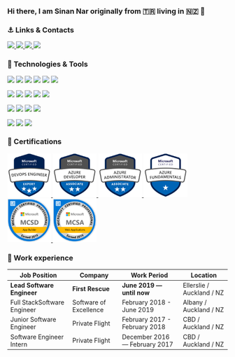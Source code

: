 ### Hi there, I am Sinan Nar originally from 🇹🇷 living in 🇳🇿 👋 

<!--
```c#
var sinan = {
  code: [C#, Jave, HTML, CSS, Javascript, Typescript, Python],
  tools: [Dotnet, EntityFramework, Angular, Ionic, Node, Express, Docker],
  cloud: [Azure, GCP, AWS],
  issueTracking: [AzureDevops, Jira, Trello]
  roles: [BackEnd, FrondEnd, DevOps, LeadEngineer]
} 
```
-->

### ⚓ Links & Contacts
<p align="left">
  <a href="https://www.linkedin.com/in/sinannar" target="blank">
    <img src="https://img.shields.io/static/v1?color=blue&label=linkedin&logo=linkedin&logoColor=white&style=for-the-badge&message=Connect">
  </a>  
  <a href="https://twitter.com/snn_nr" target="blank">
    <img src="https://img.shields.io/static/v1?color=blue&label=twitter&logo=twitter&logoColor=white&style=for-the-badge&message=Follow">
  </a>
  <a href="mailto:sinan.nar@gmail.com" target="blank">
    <img src="https://img.shields.io/static/v1?color=blue&label=gmail&logo=gmail&logoColor=white&style=for-the-badge&message=Email">
  </a>
  <a href="https://www.credly.com/users/sinan-nar" target="blank">
    <img src="https://img.shields.io/static/v1?color=blue&label=credly&logo=credly&logoColor=white&style=for-the-badge&message=Credly">
  </a>
</p>

<!--
[![LinkedIn URL](https://img.shields.io/static/v1?color=blue&label=linkedin&logo=linkedin&logoColor=white&style=for-the-badge&message=Connect)](https://www.linkedin.com/in/sinannar)

[![Twitter URL](https://img.shields.io/static/v1?color=blue&label=twitter&logo=twitter&logoColor=white&style=for-the-badge&message=Follow)](https://twitter.com/snn_nr)

[![Gmail ](https://img.shields.io/static/v1?color=blue&label=gmail&logo=gmail&logoColor=white&style=for-the-badge&message=Email)](mailto:sinan.nar@gmail.com)

[![Credly](https://img.shields.io/static/v1?color=blue&label=credly&logo=credly&logoColor=white&style=for-the-badge&message=Credly)](https://www.credly.com/users/sinan-nar)
-->

<!--
![Profile View Counter](https://komarev.com/ghpvc/?username=sinannar)
[![Linkedln](https://img.shields.io/badge/LinkedIn-0077B5?style=flat-square&logo=linkedin&logoColor=white)](https://www.linkedin.com/in/sinannar/)
[![Gmail Badge](https://img.shields.io/badge/-Gmail-c14438?style=flat-square&logo=Gmail&logoColor=white&link=mailto:sinan.nar@gmail.com)](mailto:sinan.nar@gmail.com)

-->


### 🔧 Technologies & Tools
![](https://img.shields.io/static/v1?color=blue&style=for-the-badge&label=Code&message=c%23&logo=csharp)
![](https://img.shields.io/static/v1?color=blue&style=for-the-badge&label=Code&message=java&logo=java)
![](https://img.shields.io/static/v1?color=blue&style=for-the-badge&label=Code&message=c&logo=c)
![](https://img.shields.io/static/v1?color=blue&style=for-the-badge&label=Code&message=cPlusPlus&logo=cplusplus)
![](https://img.shields.io/static/v1?color=blue&style=for-the-badge&label=Code&message=javascript&logo=javascript)
![](https://img.shields.io/static/v1?color=blue&style=for-the-badge&label=Code&message=typescript&logo=typescript) <br>

![](https://img.shields.io/static/v1?color=blue&style=for-the-badge&label=Framework&message=dotnet&logo=dotnet)
![](https://img.shields.io/static/v1?color=blue&style=for-the-badge&label=Framework&message=express&logo=express)
![](https://img.shields.io/static/v1?color=blue&style=for-the-badge&label=Framework&message=ionic&logo=ionic)
![](https://img.shields.io/static/v1?color=blue&style=for-the-badge&label=Framework&message=vue&logo=vuedotjs)
![](https://img.shields.io/static/v1?color=blue&style=for-the-badge&label=Framework&message=angular&logo=angular) <br>

![](https://img.shields.io/static/v1?color=blue&style=for-the-badge&label=OS&message=Windows&logo=windows)
![](https://img.shields.io/static/v1?color=blue&style=for-the-badge&label=OS&message=Ubuntu&logo=ubuntu)
![](https://img.shields.io/static/v1?color=blue&style=for-the-badge&label=OS&message=Fedora&logo=fedora)
![](https://img.shields.io/static/v1?color=blue&style=for-the-badge&label=OS&message=MacOS&logo=macos) <br>

![](https://img.shields.io/static/v1?color=blue&style=for-the-badge&label=Cloud&message=Azure&logo=microsoftazure)
![](https://img.shields.io/static/v1?color=blue&style=for-the-badge&label=Cloud&message=Amazon&logo=amazonaws)
![](https://img.shields.io/static/v1?color=blue&style=for-the-badge&label=Cloud&message=Google&logo=googlecloud) <br>


<!--
![](https://img.shields.io/badge/Tools-PostgreSQL-informational?style=flat&logo=postgresql&logoColor=white&color=2bbc8a)
![](https://img.shields.io/badge/Code-c%23-informational?style=for-the-badge&logo=csharp&logoColor=white&color=2bbc8a)
-->

### 🏅 Certifications
<p align="left">
  <a href="https://www.credly.com/badges/39d32fcd-76a6-4538-a9c2-6aac6897ffd0/public_url" target="blank">
    <img src="https://raw.githubusercontent.com/sinannar/sinannar/main/files/microsoft-certified-devops-engineer-expert.png" width="100">
  </a>
  <a href="https://www.credly.com/badges/99e5aa47-098d-462b-a031-82791efaeaad/public_url" target="blank">
    <img src="https://raw.githubusercontent.com/sinannar/sinannar/main/files/microsoft-certified-azure-developer-associate.1.png" width="100">
  </a>
  <a href="https://www.credly.com/badges/56adc3db-e294-4fa5-9c49-06b1d2856f51/public_url" target="blank">
    <img src="https://raw.githubusercontent.com/sinannar/sinannar/main/files/microsoft-certified-azure-administrator-associate.2.png" width="100">
  </a>
  <a href="https://www.credly.com/badges/3f381d27-91ea-43bb-a7e0-706a0c6496b8/public_url" target="blank">
    <img src="https://raw.githubusercontent.com/sinannar/sinannar/main/files/microsoft-certified-azure-fundamentals.png" width="100">
  </a>
  <a href="https://www.credly.com/badges/4af22a85-5007-45d1-ab8c-77ca5f662af0/public_url" target="blank">
    <img src="https://raw.githubusercontent.com/sinannar/sinannar/main/files/mcsd-app-builder-certified-2019.png" width="100">
  </a>
  <a href="https://www.credly.com/badges/e10f8f92-a4d0-409c-bc1a-6a3f88e7e35c/public_url" target="blank">
    <img src="https://raw.githubusercontent.com/sinannar/sinannar/main/files/mcsa-web-applications-certified-2019.png" width="100">
  </a>
</p>


### 👔 Work experience 
| Job Position                 | Company                |  Work Period                  | Location                 
| ---------------------------- | -----------------------| ------------------------------|--------------------------
| **Lead Software Engineer**   | **First Rescue**       | **June 2019 — until now**     |Ellerslie / Auckland / NZ 
| Full StackSoftware Engineer  | Software of Excellence | February 2018 - June 2019     |Albany / Auckland / NZ    
| Junior Software Engineer     | Private Flight         | February 2017 - February 2018 |CBD / Auckland / NZ       
| Software Engineer Intern     | Private Flight         | December 2016 — February 2017 |CBD / Auckland / NZ       





<!--
![](https://img.shields.io/badge/OS-Linux-informational?style=flat&logo=linux&logoColor=white&color=2bbc8a)
![](https://img.shields.io/badge/Editor-IntelliJ_IDEA-informational?style=flat&logo=intellij-idea&logoColor=white&color=2bbc8a)
![](https://img.shields.io/badge/Code-Python-informational?style=flat&logo=python&logoColor=white&color=2bbc8a)
![](https://img.shields.io/badge/Code-JavaScript-informational?style=flat&logo=javascript&logoColor=white&color=2bbc8a)
![](https://img.shields.io/badge/Code-Golang-informational?style=flat&logo=go&logoColor=white&color=2bbc8a)
![](https://img.shields.io/badge/Code-Make-informational?style=flat&logo=cmake&logoColor=white&color=2bbc8a)
![](https://img.shields.io/badge/Code-Vue-informational?style=flat&logo=vue.js&logoColor=white&color=2bbc8a)
![](https://img.shields.io/badge/Shell-Bash-informational?style=flat&logo=gnu-bash&logoColor=white&color=2bbc8a)
![](https://img.shields.io/badge/Tools-PostgreSQL-informational?style=flat&logo=postgresql&logoColor=white&color=2bbc8a)
![](https://img.shields.io/badge/Tools-Docker-informational?style=flat&logo=docker&logoColor=white&color=2bbc8a)
![](https://img.shields.io/badge/Tools-Kubernetes-informational?style=flat&logo=kubernetes&logoColor=white&color=2bbc8a)
![](https://img.shields.io/badge/Tools-Red_Hat_OpenShift-informational?style=flat&logo=red-hat-open-shift&logoColor=white&color=2bbc8a)
![](https://img.shields.io/badge/Cloud-Digital_Ocean-informational?style=flat&logo=digitalocean&logoColor=white&color=2bbc8a)
-->


<!--
Here are some ideas to get you started: <br>
💬 
🚲 I love riding my bike <br>
🚶 Walking is my daily being active habit <br>
-->

<!--
### About me
|T|h|i|n|g|s||I||💚|:|
| - | - | - | - | - | - | - | - | - | - | - |
| | | |`P`| | | | | | |`W`|
| |`D`|`E`|`S`|`I`|`G`|`N`| | | |`H`|
|`M`| | |`Y`| | | | |`C`| |`I`|
|`I`| | |`C`|`O`|`D`|`E`| |`O`| |`M`|
|`N`| | |`H`| | | | |`L`| |`S`|
|`I`| |`S`|`O`|`C`|`I`|`O`|`L`|`O`|`G`|`Y`|
|`M`| | |`L`| | | | |`R`| | |
|`A`| | |`O`| | | | | | | |
|`L`|`I`|`N`|`G`|`U`|`I`|`S`|`T`|`I`|`C`| |
|`I`| | |`Y`| | |`E`| | | | |
|`S`| | | | | |`M`| | | | |
|`M`| | | | | | | | | | |
-->

<!--
**sinannar/sinannar** is a ✨ _special_ ✨ repository because its `README.md` (this file) appears on your GitHub profile.

Here are some ideas to get you started:

- 🔭 I’m currently working on DDD and Microservices...
- 🌱 I’m currently learning ...
- 👯 I’m looking to collaborate on ...
- 🤔 I’m looking for help with Mi...
- 💬 Ask me about ...
- 📫 How to reach me: ...
- 😄 Pronouns: ...
- ⚡ Fun fact: ...
-->
